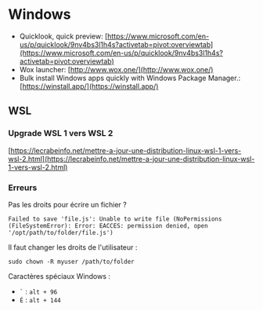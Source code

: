# Windows



* Quicklook, quick preview: [https://www.microsoft.com/en-us/p/quicklook/9nv4bs3l1h4s?activetab=pivot:overviewtab](https://www.microsoft.com/en-us/p/quicklook/9nv4bs3l1h4s?activetab=pivot:overviewtab)
* Wox launcher: [http://www.wox.one/](http://www.wox.one/)
* Bulk install Windows apps quickly with Windows Package Manager.: [https://winstall.app/](https://winstall.app/)

## WSL

### Upgrade WSL 1 vers WSL 2

[https://lecrabeinfo.net/mettre-a-jour-une-distribution-linux-wsl-1-vers-wsl-2.html](https://lecrabeinfo.net/mettre-a-jour-une-distribution-linux-wsl-1-vers-wsl-2.html)

### Erreurs

Pas les droits pour écrire un fichier ?

```
Failed to save 'file.js': Unable to write file (NoPermissions (FileSystemError): Error: EACCES: permission denied, open '/opt/path/to/folder/file.js')
```

Il faut changer les droits de l'utilisateur :

```
sudo chown -R myuser /path/to/folder
```



Caractères spéciaux Windows :

* `` ` ``  : `alt + 96`
* `É` : `alt + 144`

